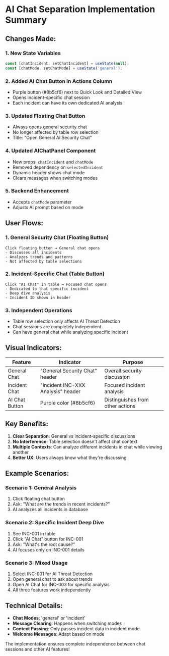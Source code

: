 # AI Chat Separation Implementation Summary

## Changes Made:

### 1. **New State Variables**
```javascript
const [chatIncident, setChatIncident] = useState(null);
const [chatMode, setChatMode] = useState('general');
```

### 2. **Added AI Chat Button in Actions Column**
- Purple button (#8b5cf6) next to Quick Look and Detailed View
- Opens incident-specific chat session
- Each incident can have its own dedicated AI analysis

### 3. **Updated Floating Chat Button**
- Always opens general security chat
- No longer affected by table row selection
- Title: "Open General AI Security Chat"

### 4. **Updated AIChatPanel Component**
- New props: `chatIncident` and `chatMode`
- Removed dependency on `selectedIncident`
- Dynamic header shows chat mode
- Clears messages when switching modes

### 5. **Backend Enhancement**
- Accepts `chatMode` parameter
- Adjusts AI prompt based on mode

## User Flows:

### 1. **General Security Chat (Floating Button)**
```
Click floating button → General chat opens
- Discusses all incidents
- Analyzes trends and patterns
- Not affected by table selections
```

### 2. **Incident-Specific Chat (Table Button)**
```
Click "AI Chat" in table → Focused chat opens
- Dedicated to that specific incident
- Deep dive analysis
- Incident ID shown in header
```

### 3. **Independent Operations**
- Table row selection only affects AI Threat Detection
- Chat sessions are completely independent
- Can have general chat while analyzing specific incident

## Visual Indicators:

| Feature | Indicator | Purpose |
|---------|-----------|---------|
| General Chat | "General Security Chat" header | Overall security discussion |
| Incident Chat | "Incident INC-XXX Analysis" header | Focused incident analysis |
| AI Chat Button | Purple color (#8b5cf6) | Distinguishes from other actions |

## Key Benefits:

1. **Clear Separation**: General vs incident-specific discussions
2. **No Interference**: Table selection doesn't affect chat context
3. **Multiple Contexts**: Can analyze different incidents in chat while viewing another
4. **Better UX**: Users always know what they're discussing

## Example Scenarios:

### Scenario 1: General Analysis
1. Click floating chat button
2. Ask: "What are the trends in recent incidents?"
3. AI analyzes all incidents in database

### Scenario 2: Specific Incident Deep Dive
1. See INC-001 in table
2. Click "AI Chat" button for INC-001
3. Ask: "What's the root cause?"
4. AI focuses only on INC-001 details

### Scenario 3: Mixed Usage
1. Select INC-001 for AI Threat Detection
2. Open general chat to ask about trends
3. Open AI Chat for INC-003 for specific analysis
4. All three features work independently

## Technical Details:

- **Chat Modes**: 'general' or 'incident'
- **Message Clearing**: Happens when switching modes
- **Context Passing**: Only passes incident data in incident mode
- **Welcome Messages**: Adapt based on mode

The implementation ensures complete independence between chat sessions and other AI features!